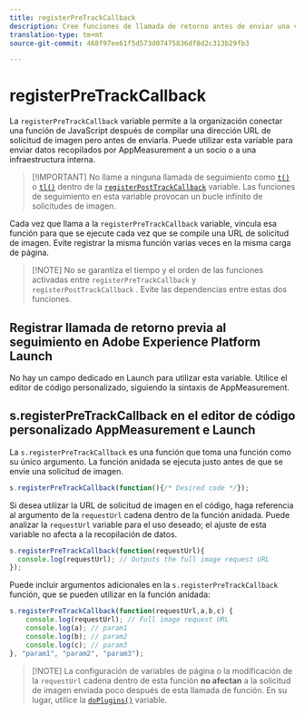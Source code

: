 ```yaml
---
title: registerPreTrackCallback
description: Cree funciones de llamada de retorno antes de enviar una visita a Adobe.
translation-type: tm+mt
source-git-commit: 468f97ee61f5d573d07475836df8d2c313b29fb3

---
```



# registerPreTrackCallback

La `registerPreTrackCallback` variable permite a la organización conectar una función de JavaScript después de compilar una dirección URL de solicitud de imagen pero antes de enviarla. Puede utilizar esta variable para enviar datos recopilados por AppMeasurement a un socio o a una infraestructura interna.

> [!IMPORTANT] No llame a ninguna llamada de seguimiento como [`t()`](t-method.md) o [`tl()`](tl-method.md) dentro de la [`registerPostTrackCallback`](registerposttrackcallback.md) variable. Las funciones de seguimiento en esta variable provocan un bucle infinito de solicitudes de imagen.

Cada vez que llama a la `registerPreTrackCallback` variable, vincula esa función para que se ejecute cada vez que se compile una URL de solicitud de imagen. Evite registrar la misma función varias veces en la misma carga de página.

> [!NOTE] No se garantiza el tiempo y el orden de las funciones activadas entre `registerPreTrackCallback` y `registerPostTrackCallback` . Evite las dependencias entre estas dos funciones.

## Registrar llamada de retorno previa al seguimiento en Adobe Experience Platform Launch

No hay un campo dedicado en Launch para utilizar esta variable. Utilice el editor de código personalizado, siguiendo la sintaxis de AppMeasurement.

## s.registerPreTrackCallback en el editor de código personalizado AppMeasurement e Launch

La `s.registerPreTrackCallback` es una función que toma una función como su único argumento. La función anidada se ejecuta justo antes de que se envíe una solicitud de imagen.

```js
s.registerPreTrackCallback(function(){/* Desired code */});
```

Si desea utilizar la URL de solicitud de imagen en el código, haga referencia al argumento de la `requestUrl` cadena dentro de la función anidada. Puede analizar la `requestUrl` variable para el uso deseado; el ajuste de esta variable no afecta a la recopilación de datos.

```js
s.registerPreTrackCallback(function(requestUrl){
  console.log(requestUrl); // Outputs the full image request URL
});
```

Puede incluir argumentos adicionales en la `s.registerPreTrackCallback` función, que se pueden utilizar en la función anidada:

```js
s.registerPreTrackCallback(function(requestUrl,a,b,c) {
    console.log(requestUrl); // Full image request URL
    console.log(a); // param1
    console.log(b); // param2
    console.log(c); // param3
}, "param1", "param2", "param3");
```

> [!NOTE] La configuración de variables de página o la modificación de la `requestUrl` cadena dentro de esta función **no afectan** a la solicitud de imagen enviada poco después de esta llamada de función. En su lugar, utilice la [`doPlugins()`](doplugins.md) variable.
